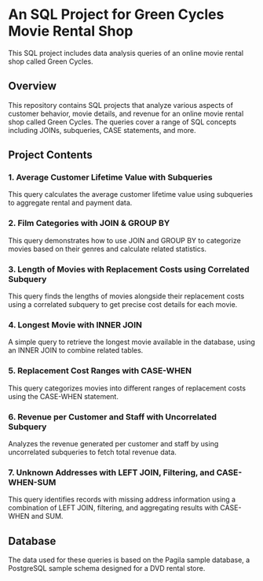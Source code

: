 # An SQL Project for Green Cycles Movie Rental Shop
This SQL project includes data analysis queries of an online movie rental shop called Green Cycles.
## Overview
This repository contains SQL projects that analyze various aspects of customer behavior, movie details, and revenue for an online movie rental shop called Green Cycles. The queries cover a range of SQL concepts including JOINs, subqueries, CASE statements, and more.

## Project Contents
### 1. Average Customer Lifetime Value with Subqueries
This query calculates the average customer lifetime value using subqueries to aggregate rental and payment data.

### 2. Film Categories with JOIN & GROUP BY
This query demonstrates how to use JOIN and GROUP BY to categorize movies based on their genres and calculate related statistics.

### 3. Length of Movies with Replacement Costs using Correlated Subquery
This query finds the lengths of movies alongside their replacement costs using a correlated subquery to get precise cost details for each movie.

### 4. Longest Movie with INNER JOIN
A simple query to retrieve the longest movie available in the database, using an INNER JOIN to combine related tables.

### 5. Replacement Cost Ranges with CASE-WHEN
This query categorizes movies into different ranges of replacement costs using the CASE-WHEN statement.

### 6. Revenue per Customer and Staff with Uncorrelated Subquery
Analyzes the revenue generated per customer and staff by using uncorrelated subqueries to fetch total revenue data.

### 7. Unknown Addresses with LEFT JOIN, Filtering, and CASE-WHEN-SUM
This query identifies records with missing address information using a combination of LEFT JOIN, filtering, and aggregating results with CASE-WHEN and SUM.

## Database
The data used for these queries is based on the Pagila sample database, a PostgreSQL sample schema designed for a DVD rental store.
